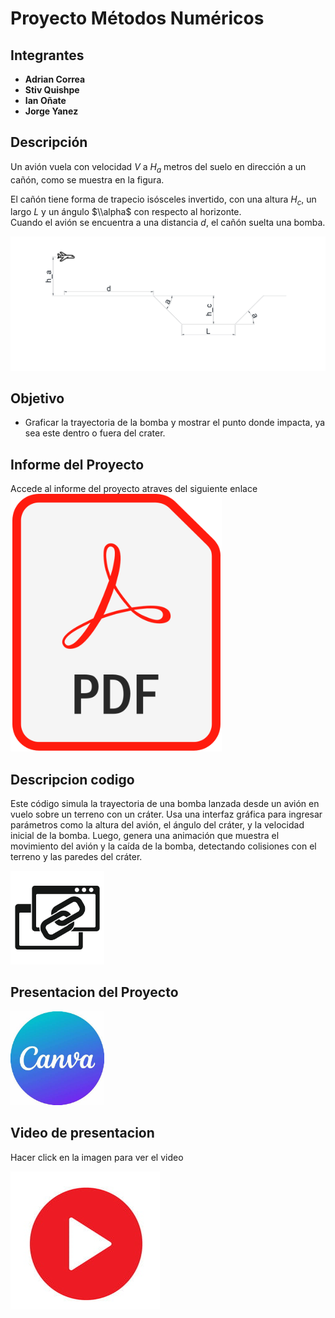 # Proyecto Métodos Numéricos

## Integrantes
- **Adrian Correa**  
- **Stiv Quishpe**  
- **Ian Oñate**   
- **Jorge Yanez**

## Descripción
Un avión vuela con velocidad $V$ a $H_a$ metros del suelo en dirección a un cañón, como se muestra en la figura.  

El cañón tiene forma de trapecio isósceles invertido, con una altura $H_c$, un largo $L$ y un ángulo $\\alpha$ con respecto al horizonte.  
Cuando el avión se encuentra a una distancia $d$, el cañón suelta una bomba.  

![Cañón y trayectoria del avión](im2.png)  

## Objetivo
- Graficar la trayectoria de la bomba y mostrar el punto donde impacta, ya sea este dentro o fuera del crater.

## Informe del Proyecto 
Accede al informe del proyecto atraves del siguiente enlace
[![Haz clic para ver el video](Imagen3.png)](Informe_sobrevuelo.pdf)

## Descripcion codigo
Este código simula la trayectoria de una bomba lanzada desde un avión en vuelo sobre un terreno con un cráter. Usa una interfaz gráfica para ingresar parámetros como la altura del avión, el ángulo del cráter, y la velocidad inicial de la bomba. Luego, genera una animación que muestra el movimiento del avión y la caída de la bomba, detectando colisiones con el terreno y las paredes del cráter.


<a href="https://github.com/stiv001/Proyecto-metodos/blob/main/Proyecto.ipynb">
  <img src="link.jpg" alt="Haz clic para ver el video" width="150">
</a>

## Presentacion del Proyecto

<a href="https://www.canva.com/design/DAGX5xTybn8/irjvjereVYqLB5qGz30e9w/edit">
  <img src="canva.jpg" alt="Haz clic para abrir Canva" width="150">
</a>


## Video de presentacion 
Hacer click en la imagen para ver el video

[![Haz clic para ver el video](Video.png)](Ejecucion.mp4)
